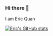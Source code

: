 ### Hi there 👋

I am Eric Quan

[![Eric's GitHub stats](https://github-readme-stats.vercel.app/api?username=equan1090)](https://github.com/anuraghazra/github-readme-stats)
<!--
**equan1090/equan1090** is a ✨ _special_ ✨ repository because its `README.md` (this file) appears on your GitHub profile.




- 🔭 I’m currently working on ...
- 🌱 I’m currently learning ...
- 👯 I’m looking to collaborate on ...
- 🤔 I’m looking for help with ...
- 💬 Ask me about ...
- 📫 How to reach me: ...
- 😄 Pronouns: ...
- ⚡ Fun fact: ...
-->
